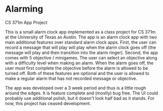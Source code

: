# Alarming
CS 371m App Project

This is a small alarm clock app implemented as a class project for CS 371m at the University of Texas as Austin.
The app is an alarm clock app with two main additional features over standard alarm clock apps. First, the user
can record a message that will play will play when the alarm clock goes off (the message will play and then transition
into the alarm ringer). Second, the app comes with 5 objective / minigames. The user can select an objective along with
a difficulty level when making an alarm. When the alarm goes off, the user must first complete the objective before the
alarm is allowed to be turned off. Both of these features are optional and the user is allowed to make a regular alarm
that has not recorded message or objective.

The app was developed over a 3 week period and thus is a little rough around the edges. It is feature complete and
(mostly) bug free. The UI could probably use additional polish, but it doesn't look half bad as it stands. For now,
this project has ceased development.
